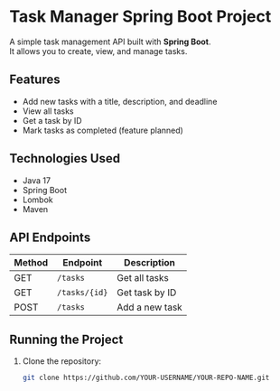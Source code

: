 # Task Manager Spring Boot Project

A simple task management API built with **Spring Boot**.  
It allows you to create, view, and manage tasks.

## Features
- Add new tasks with a title, description, and deadline
- View all tasks
- Get a task by ID
- Mark tasks as completed (feature planned)

## Technologies Used
- Java 17
- Spring Boot
- Lombok
- Maven

## API Endpoints
| Method | Endpoint      | Description            |
|--------|--------------|------------------------|
| GET    | `/tasks`     | Get all tasks          |
| GET    | `/tasks/{id}`| Get task by ID         |
| POST   | `/tasks`     | Add a new task         |

## Running the Project
1. Clone the repository:
   ```bash
   git clone https://github.com/YOUR-USERNAME/YOUR-REPO-NAME.git
